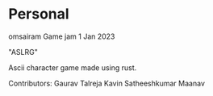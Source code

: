 # Personal

omsairam
Game jam 1 
Jan 2023

"ASLRG"

Ascii character game made using rust.

Contributors:
Gaurav Talreja
Kavin Satheeshkumar
Maanav 
